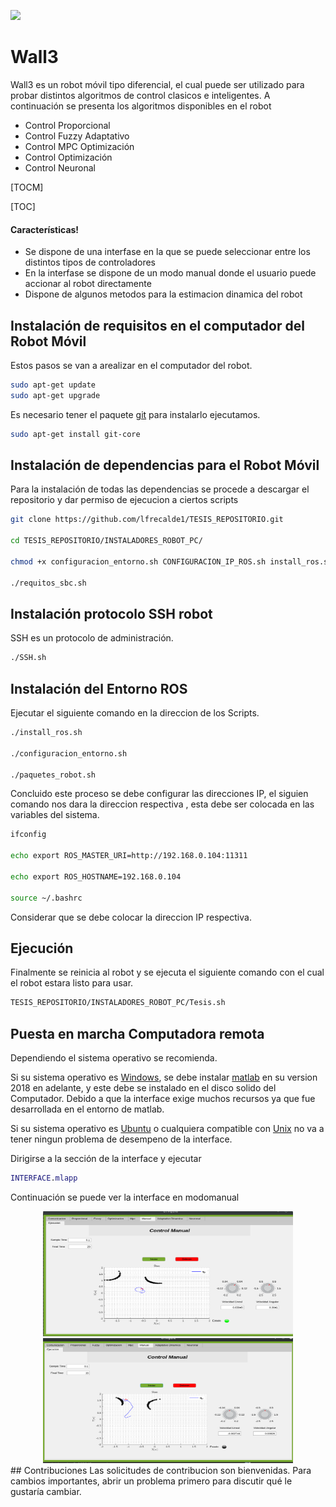 ![](https://www.espe-innovativa.edu.ec/ambiente/wp-content/uploads/logo_espe.png)
# Wall3
Wall3 es un robot móvil tipo diferencial, el cual puede ser utilizado para probar distintos algoritmos de control clasicos e inteligentes.
A continuación se presenta los algoritmos disponibles en el robot
  - Control Proporcional
  - Control Fuzzy Adaptativo
  - Control MPC Optimización
  - Control Optimización
  - Control Neuronal

[TOCM]

[TOC]
#### Características!
  - Se dispone de una interfase en la que se puede seleccionar entre los distintos tipos de controladores
  - En la interfase se dispone de un modo manual donde el usuario puede accionar al robot directamente
  - Dispone de algunos metodos para la estimacion dinamica del robot


## Instalación de requisitos en el computador del Robot Móvil

Estos pasos se van a arealizar en el computador del robot.

```bash
sudo apt-get update
sudo apt-get upgrade
```
Es necesario tener el paquete [git](https://git-scm.com/) para instalarlo ejecutamos.

```bash
sudo apt-get install git-core
```
## Instalación de dependencias para el Robot Móvil
Para la instalación de todas las dependencias se procede a descargar el repositorio y dar permiso de ejecucion a ciertos scripts
```bash
git clone https://github.com/lfrecalde1/TESIS_REPOSITORIO.git

cd TESIS_REPOSITORIO/INSTALADORES_ROBOT_PC/

chmod +x configuracion_entorno.sh CONFIGURACION_IP_ROS.sh install_ros.sh paquetes_robot.sh requitos_sbc.sh SSH.sh Tesis.sh

./requitos_sbc.sh
```
## Instalación protocolo SSH robot
SSH es un protocolo de administración.

```bash
./SSH.sh
```

## Instalación del Entorno ROS
Ejecutar el siguiente comando en la direccion de los Scripts.

```bash
./install_ros.sh

./configuracion_entorno.sh

./paquetes_robot.sh
```
Concluido este proceso se debe configurar las direcciones IP, el siguien comando nos dara la direccion respectiva , esta debe ser colocada en las variables del sistema.

```bash
ifconfig

echo export ROS_MASTER_URI=http://192.168.0.104:11311

echo export ROS_HOSTNAME=192.168.0.104

source ~/.bashrc
```
Considerar que se debe colocar la direccion IP respectiva.
## Ejecución 
Finalmente se reinicia al robot y se ejecuta el siguiente comando con el cual el robot estara listo para usar.

```bash
TESIS_REPOSITORIO/INSTALADORES_ROBOT_PC/Tesis.sh
```

## Puesta en marcha Computadora remota
Dependiendo el sistema operativo se recomienda.

Si su sistema operativo es [Windows](https://www.microsoft.com/es-es/software-download/windows10ISO), se debe  instalar [matlab](https://www.mathworks.com/products/matlab.html) en su version 2018 en adelante, y este debe se instalado en el disco solido del Computador.
Debido a que la interface exige muchos recursos ya que fue desarrollada en el entorno de matlab.

Si su sistema operativo es [Ubuntu](https://ubuntu.com/download) o cualquiera compatible con [Unix](https://www.apple.com/la/macos/big-sur/) no va a tener ningun problema de desempeno de la interface.

Dirigirse a la sección de la interface y ejecutar

```matlab
INTERFACE.mlapp

```

Continuación  se puede ver la interface en modomanual
<div align="center">
<img src="images/manual_1.png" width="400" height="200">
</div>
<div align="center">
<img src="images/manual_2.png" width="400" height="200">
</div>
## Contribuciones
Las solicitudes de contribucion son bienvenidas. Para cambios importantes, abrir un problema primero para discutir qué le gustaría cambiar.